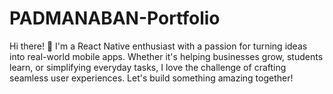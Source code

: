 # PADMANABAN-Portfolio
Hi there! 👋 I'm a React Native enthusiast with a passion for turning ideas into real-world mobile apps. Whether it's helping businesses grow, students learn, or simplifying everyday tasks, I love the challenge of crafting seamless user experiences. Let's build something amazing together!
